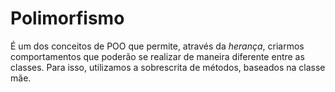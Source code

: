 # Polimorfismo

É um dos conceitos de POO que permite, através da *herança*, criarmos comportamentos que poderão se realizar de maneira diferente entre as classes. Para isso, utilizamos a sobrescrita de métodos, baseados na classe mãe.